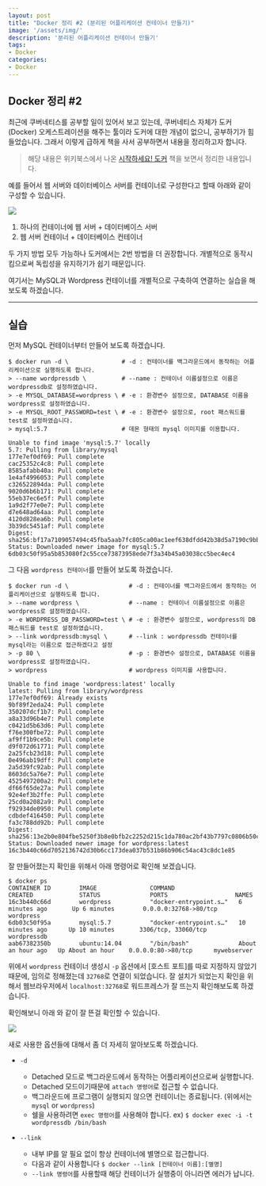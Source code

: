 ```yaml
---
layout: post
title: "Docker 정리 #2 (분리된 어플리케이션 컨테이너 만들기)"
image: '/assets/img/'
description: '분리된 어플리케이션 컨테이너 만들기'
tags:
- Docker
categories:
- Docker
---
```


## Docker 정리 #2

최근에 쿠버네티스를 공부할 일이 있어서 보고 있는데, 쿠버네티스 자체가 도커(Docker) 오케스트레이션을 해주는 툴이라 도커에 대한 개념이 없으니, 
공부하기가 힘들었습니다. 그래서 이렇게 급하게 책을 사서 공부하면서 내용을 정리하고자 합니다.

> 해당 내용은 위키북스에서 나온 [시작하세요! 도커](https://book.naver.com/bookdb/book_detail.nhn?bid=11884948) 책을 보면서
정리한 내용입니다.

예를 들어서 웹 서버와 데이터베이스 서버를 컨테이너로 구성한다고 할때 아래와 같이 구성할 수 있습니다.

![](https://cdn-images-1.medium.com/max/2600/1*Em8K4Az7_bF8qh1OtxRffQ.png)

1. 하나의 컨테이너에 웹 서버 + 데이터베이스 서버
2. 웹 서버 컨테이너 + 데이터베이스 컨테이너

두 가지 방법 모두 가능하나 도커에서는 2번 방법을 더 권장합니다. 개별적으로 동작시킴으로써 독립성을 유지하기가 쉽기 때문입니다.

여기서는 MySQL과 Wordpress 컨테이너를 개별적으로 구축하여 연결하는 실습을 해보도록 하겠습니다.

---

## 실습

먼저 MySQL 컨테이너부터 만들어 보도록 하겠습니다.

```
$ docker run -d \               # -d : 컨테이너를 백그라운드에서 동작하는 어플리케이션으로 실행하도록 합니다.
> --name wordpressdb \          # --name : 컨테이너 이름설정으로 이름은 wordpressdb로 설정하였습니다.
> -e MYSQL_DATABASE=wordpress \ # -e : 환경변수 설정으로, DATABASE 이름을 wordpress로 설정하였습니다.
> -e MYSQL_ROOT_PASSWORD=test \ # -e : 환경변수 설정으로, root 패스워드를 test로 설정하였습니다.
> mysql:5.7                     # 데몬 형태의 mysql 이미지를 이용합니다.

Unable to find image 'mysql:5.7' locally
5.7: Pulling from library/mysql
177e7ef0df69: Pull complete
cac25352c4c8: Pull complete
8585afabb40a: Pull complete
1e4af4996053: Pull complete
c326522894da: Pull complete
9020d6b6b171: Pull complete
55eb37ec6e5f: Pull complete
1a9d2f77e0e7: Pull complete
d7e648ad64aa: Pull complete
4120d828ea6b: Pull complete
3b39dc5451af: Pull complete
Digest: sha256:bf17a7109057494c45fba5aab7fc805ca00ac1eef638dfdd42b38d5a7190c9bb
Status: Downloaded newer image for mysql:5.7
6db03c50f95a5b853080f2c55cce73873958ede7f3a34b45a03038cc5bec4ec4
```

그 다음 `wordpress 컨테이너`를 만들어 보도록 하겠습니다.

```
$ docker run -d \                 # -d : 컨테이너를 백그라운드에서 동작하는 어플리케이션으로 실행하도록 합니다.
> --name wordpress \              # --name : 컨테이너 이름설정으로 이름은 wordpress로 설정하였습니다.
> -e WORDPRESS_DB_PASSWORD=test \ # -e : 환경변수 설정으로, wordpress의 DB 패스워드를 test로 설정하였습니다.
> --link wordpressdb:mysql \      # --link : wordpressdb 컨테이너를 mysql라는 이름으로 접근하겠다고 설정
> -p 80 \                         # -p : 환경변수 설정으로, DATABASE 이름을 wordpress로 설정하였습니다.
> wordpress                       # wordpress 이미지를 사용합니다.

Unable to find image 'wordpress:latest' locally
latest: Pulling from library/wordpress
177e7ef0df69: Already exists
9bf89f2eda24: Pull complete
350207dcf1b7: Pull complete
a8a33d96b4e7: Pull complete
c0421d5b63d6: Pull complete
f76e300fbe72: Pull complete
af9ff1b9ce5b: Pull complete
d9f072d61771: Pull complete
2a25fcb23d18: Pull complete
0e496ab19dff: Pull complete
2a5d39fc92ab: Pull complete
8603dc5a76e7: Pull complete
4525497200a2: Pull complete
df66f65de27a: Pull complete
92e4ef3b2ffe: Pull complete
25cd0a2082a9: Pull complete
f92934de0950: Pull complete
cdbdef416450: Pull complete
fa3c788dd92b: Pull complete
Digest: sha256:13e2b0e804fbe5250f3b8e0bfb2c2252d215c1da780ac2bf43b7797c0806b50c
Status: Downloaded newer image for wordpress:latest
16c3b440c66d7052136742d30b6cc173dea037b531b86b906c54ac43c8dc1e85
```

잘 만들어졌는지 확인을 위해서 아래 명령어로 확인해 보겠습니다.

```
$ docker ps
CONTAINER ID        IMAGE               COMMAND                  CREATED             STATUS              PORTS                   NAMES
16c3b440c66d        wordpress           "docker-entrypoint.s…"   6 minutes ago       Up 6 minutes        0.0.0.0:32768->80/tcp   wordpress
6db03c50f95a        mysql:5.7           "docker-entrypoint.s…"   10 minutes ago      Up 10 minutes       3306/tcp, 33060/tcp     wordpressdb
aab67382350b        ubuntu:14.04        "/bin/bash"              About an hour ago   Up About an hour    0.0.0.0:80->80/tcp      mywebserver
```

위에서 `wordpress` 컨테이너 생성시 `-p` 옵션에서 [호스트 포트]를 따로 지정하지 않았기 때문에, 임의로 정해졌는데 `32768`로 연결이 되었습니다.
잘 설치가 되었는지 확인을 위해서 웹브라우저에서 `localhost:32768`로 워드프레스가 잘 뜨는지 확인해보도록 하겠습니다.

확인해보니 아래 와 같이 잘 뜬걸 확인할 수 있습니다.

![](https://cdn-images-1.medium.com/max/2600/1*z696MlWDwXxQO-CS_RA4Xw.png)
 
새로 사용한 옵션들에 대해서 좀 더 자세히 알아보도록 하겠습니다.

- `-d`
    - Detached 모드로 백그라운드에서 동작하는 어플리케이션으로써 실행합니다.
    - Detached 모드이기때문에 `attach 명령어`로 접근할 수 없습니다.
    - 백그라운드에 프로그램이 실행되지 않으면 컨테이너는 종료됩니다. (위에서는 `mysql` or `wordpress`)
    - 쉘을 사용하려면 `exec 명령어`를 사용해야 합니다. ex) `$ docker exec -i -t wordpressdb /bin/bash` 

- `--link`
    - 내부 IP를 알 필요 없이 항상 컨테이너에 별명으로 접근합니다.
    - 다음과 같이 사용합니다 `$ docker --link [컨테이너 이름]:[별명]`
    - `--link 명령어`를 사용할때 해당 컨테이너가 실행중이 아니라면 에러가 납니다.


